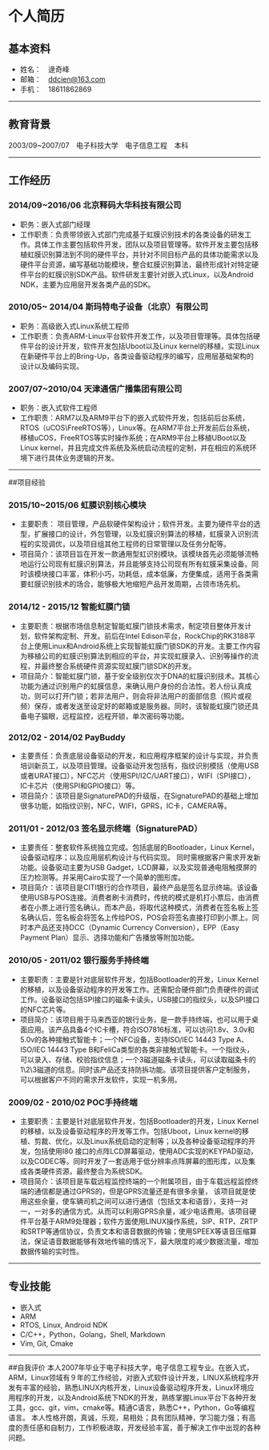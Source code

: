 # 个人简历

## 基本资料
* 姓名：　逯奇峰
* 邮箱：　ddcien@163.com
* 手机：　18611862869

---

## 教育背景
2003/09~2007/07　电子科技大学　电子信息工程　本科

---

## 工作经历
### 2014/09~2016/06 北京释码大华科技有限公司
*  职务：嵌入式部门经理
*  工作职责：负责带领嵌入式部门完成基于虹膜识别技术的各类设备的研发工作。具体工作主要包括软件开发，团队以及项目管理等。软件开发主要包括移植虹膜识别算法到不同的硬件平台，并针对不同目标产品的具体功能需求以及硬件平台资源，编写基础功能模块，整合虹膜识别算法，最终形成针对特定硬件平台的虹膜识别SDK产品。软件研发主要针对嵌入式Linux，以及Android NDK，主要为应用层开发各类产品的SDK。

### 2010/05~ 2014/04 斯玛特电子设备（北京）有限公司
* 职务：高级嵌入式Linux系统工程师
* 工作职责：负责ARM-Linux平台软件开发工作，以及项目管理等。具体包括硬件平台的设计开发，软件开发包括Uboot以及Linux kernel的移植，实现Linux在新硬件平台上的Bring-Up，各类设备驱动程序的编写，应用层基础架构的设计以及编码实现。

### 2007/07~2010/04 天津通信广播集团有限公司
* 职务：嵌入式软件工程师
* 工作职责：ARM7以及ARM9平台下的嵌入式软件开发，包括前后台系统，RTOS（uCOS\FreeRTOS等），Linux等。在ARM7平台上开发前后台系统，移植uCOS，FreeRTOS等实时操作系统；在ARM9平台上移植UBoot以及Linux kernel，并且完成文件系统及系统启动流程的定制，并在相应的系统环境下进行具体业务逻辑的开发。

---

##项目经验
### 2015/10~2015/06 虹膜识别核心模块
* 主要职责： 项目管理，产品软硬件架构设计；软件开发。主要为硬件平台的选型，扩展接口的设计，外包管理，以及虹膜识别算法的移植，虹膜录入识别流程的实现调优，以及项目组其他工程师的日常管理以及任务分配等。
* 项目简介：该项目旨在开发一款通用型虹识别模块。该模块首先必须能够流畅地运行公司现有虹膜识别算法，并且能够支持公司现有所有虹膜采集设备。同时该模块接口丰富，体积小巧，功耗低，成本低廉，方便集成，适用于各类需要虹膜识别技术的场合，能够极大地缩短产品开发周期，占领市场先机。

### 2014/12 - 2015/12 智能虹膜门锁
* 主要职责：根据市场信息制定智能虹膜门锁技术需求，制定项目整体开发计划，软件架构定制、开发。前后在Intel Edison平台，RockChip的RK3188平台上使用Linux和Android系统上实现智能虹膜门锁SDK的开发。主要工作内容为移植公司的虹膜识别算法到相应的平台，并实现虹膜录入、识别等操作的流程，并最终整合系统硬件资源实现虹膜门锁SDK的开发。
* 项目简介：智能虹膜门锁，基于安全级别仅次于DNA的虹膜识别技术。其核心功能为通过识别用户的虹膜信息，来确认用户身份的合法性。若人份认真成功，则可以打开门锁；若非法用户，则会将非法用户的面部信息（照片或视频）保存，或者发送至设定好的邮箱或是服务器。同时，该智能虹膜门锁还具备电子猫眼，远程监控，远程开锁，单次密码等功能。

### 2012/02 - 2014/02 PayBuddy
* 主要责任：负责底层设备驱动的开发，和应用程序框架的设计与实现，并负责培训新员工，以及项目管理。设备驱动开发包括有，指纹识别模括（使用USB或者URAT接口），NFC芯片（使用SPI/I2C/UART接口），WIFI（SPI接口），IC卡芯片（使用SPI和GPIO接口）等。
* 项目简介：该项目是SignaturePAD的升级版，在SignaturePAD的基础上增加很多功能，如指纹识别，NFC，WIFI，GPRS，IC卡，CAMERA等。

### 2011/01 - 2012/03 签名显示终端（SignaturePAD）
* 主要责任：整套软件系统独立完成。包括底层的Bootloader，Linux Kernel，设备驱动程序；以及应用层机构设计与代码实现。 同时需根据客户需求开发新功能。设备驱动主要为USB Gadget，LCD屏幕，以及实现普通电阻触摸屏的压力检测等。并采用Cairo实现了一个简单的图形库。
* 项目简介：该项目是CITI银行的合作项目，最终产品是签名显示终端。该设备使用USB与POS连接。消费者刷卡消费时，传统的模式是机打小票后，由消费者在小票上进行签名确认。而本产品，将取代这种模式，消费者在签名板上签名确认后，签名板会将签名上传给POS，POS会将签名直接打印到小票上。同时本产品还支持DCC（Dynamic Currency Conversion），EPP（Easy Payment Plan）显示、选择功能和广告播放等附加功能。

### 2010/05 - 2011/02 银行服务手持终端
* 主要职责：主要是针对底层软件开发，包括Bootloader的开发，Linux Kernel的移植，以及设备驱动程序的开发等工作。还需配合硬件部门负责硬件的调试工作。设备驱动包括SPI接口的磁条卡读头，USB接口的指纹头，以及SPI接口的NFC芯片等。
* 项目简介：该项目用于马来西亚的银行业务，是一款手持终端，也可以用于桌面应用。该产品具备4个IC卡槽，符合ISO7816标准，可以访问1.8v、3.0v和5.0v的各种接触式智能卡；一个NFC设备，支持ISO/IEC 14443 Type A、 ISO/IEC 14443 Type B和FeliCa类型的各类非接触式智能卡。一个指纹头，可以录入、存储、校验指纹信息；一个3磁道磁条卡读头，可以读取磁条卡的1\2\3磁道的信息。同时该产品还支持防拆功能。该项目提供客户定制服务，可以根据客户不同的需求开发软件，实现一机多用。

### 2009/02 - 2010/02 POC手持终端
* 主要职责：主要是针对底层软件开发，包括Bootloader的开发，Linux Kernel的移植，以及设备驱动程序的开发等工作。包括Uboot，Linux kernel的移植、剪裁、优化，以及Linux系统启动的定制等；以及各种设备驱动程序的开发，包括使用I80 接口的点阵LCD屏幕驱动，使用ADC实现的KEYPAD驱动，以及CODEC等。同时开发了一套适用于低分辨率点阵屏幕的图形库，以及集成各类硬件资源，最终整合为系统SDK。
* 项目简介：该项目是车载远程监控终端的一个附属项目，由于车载远程监控终端的通信都是通过GPRS的，但是GPRS流量还是有很多余量， 该项目就是使用这些余量，使车辆司机之间可以进行通信（包括文本和语音），支持一对一，一对多的通信方式。从而可以利用GPRS余量，减少电话费用。该项目硬件平台基于ARM9处理器；软件方面使用LINUX操作系统，SIP、RTP、ZRTP和SRTP等通信协议，负责文本和语音数据的传输；使用SPEEX等语音压缩算法，保证语音数据能够有效地传输的情况下，最大限度的减少数据流量，增加数据传输的实时性。

---

## 专业技能
* 嵌入式
* ARM
* RTOS, Linux, Android NDK
* C/C++，Python，Golang，Shell, Markdown
* Vim, Git, Cmake

---

##自我评价
本人2007年毕业于电子科技大学，电子信息工程专业。在嵌入式，ARM，Linux领域有９年的工作经验，对嵌入式软件设计开发，LINUX系统程序开发有丰富的经验，熟悉LINUX内核开发，Linux设备驱动程序开发，Linux环境应用程序的开发，以及Android系统下NDK的开发，熟练掌握Linux平台下各种开发工具，gcc、git，vim，cmake等。精通C语言，熟悉C++，Python，Go等编程语言。
本人性格开朗，真诚，乐观，易相处；具有团队精神，学习能力强；有高度的责任感和自制力，工作积极进取，开发经验丰富，善于解决工作中出现的各种问题。
